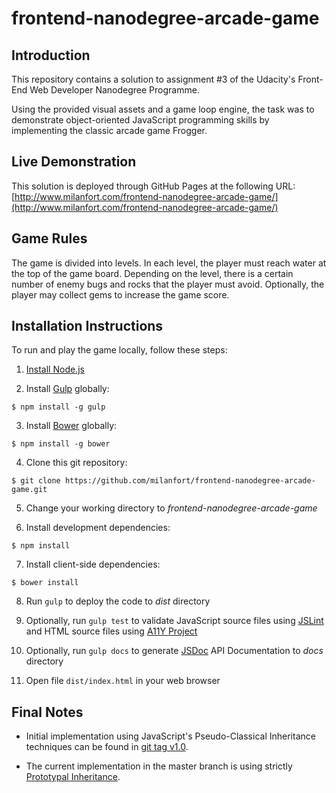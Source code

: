 # frontend-nanodegree-arcade-game

## Introduction

This repository contains a solution to assignment #3 of the Udacity's Front-End Web Developer Nanodegree Programme.

Using the provided visual assets and a game loop engine, the task was to demonstrate object-oriented JavaScript
programming skills by implementing the classic arcade game Frogger.


## Live Demonstration

This solution is deployed through GitHub Pages at the following URL:
[http://www.milanfort.com/frontend-nanodegree-arcade-game/](http://www.milanfort.com/frontend-nanodegree-arcade-game/)


## Game Rules

The game is divided into levels. In each level, the player must reach water at the top of the game board.
Depending on the level, there is a certain number of enemy bugs and rocks that the player must avoid.
Optionally, the player may collect gems to increase the game score.


## Installation Instructions

To run and play the game locally, follow these steps:

1. [Install Node.js](https://nodejs.org/en/download/)

2. Install [Gulp](http://gulpjs.com/) globally:
```
$ npm install -g gulp
```

3. Install [Bower](http://bower.io/) globally:
```
$ npm install -g bower
```

4. Clone this git repository:
```
$ git clone https://github.com/milanfort/frontend-nanodegree-arcade-game.git
```

5. Change your working directory to _frontend-nanodegree-arcade-game_

6. Install development dependencies:
```
$ npm install
```

7. Install client-side dependencies:
```
$ bower install
```

8. Run `gulp` to deploy the code to _dist_ directory

9. Optionally, run `gulp test` to validate JavaScript source files using [JSLint](http://www.jslint.com/)
and HTML source files using [A11Y Project](http://a11yproject.com/)

10. Optionally, run `gulp docs` to generate [JSDoc](http://usejsdoc.org/) API Documentation to _docs_ directory

11. Open file `dist/index.html` in your web browser


## Final Notes

* Initial implementation using JavaScript's Pseudo-Classical Inheritance techniques can be found in
[git tag v1.0](https://github.com/milanfort/frontend-nanodegree-arcade-game/releases/tag/v1.0).

* The current implementation in the master branch is using strictly
[Prototypal Inheritance](http://javascript.crockford.com/prototypal.html).
